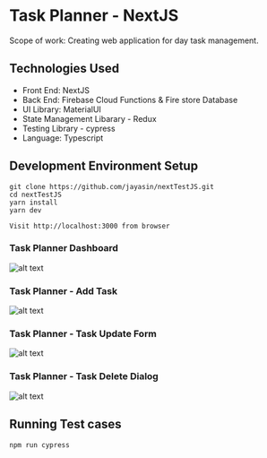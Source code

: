 # Task Planner - NextJS

Scope of work: Creating web application for day task management.

## Technologies Used
* Front End: NextJS 
* Back End: Firebase Cloud Functions & Fire store Database 
* UI Library: MaterialUI
* State Management Libarary - Redux
* Testing Library - cypress
* Language: Typescript

## Development Environment Setup
```
git clone https://github.com/jayasin/nextTestJS.git
cd nextTestJS
yarn install
yarn dev

Visit http://localhost:3000 from browser
```

### Task Planner Dashboard
![alt text](https://firebasestorage.googleapis.com/v0/b/nextjs-test-8ba85.appspot.com/o/Screenshot_1.png?alt=media&token=978607ae-56ed-4e66-ab00-069f363eae02)

### Task Planner - Add Task
![alt text](https://firebasestorage.googleapis.com/v0/b/nextjs-test-8ba85.appspot.com/o/add%20task%20form.png?alt=media&token=0f5013b6-6595-4fb9-99c5-c0118a26c316)

### Task Planner - Task Update Form
![alt text](https://firebasestorage.googleapis.com/v0/b/nextjs-test-8ba85.appspot.com/o/task%20update%20form.png?alt=media&token=c9c0357b-9318-42fd-b4b4-97d558e40e07)

### Task Planner - Task Delete Dialog
![alt text](https://firebasestorage.googleapis.com/v0/b/nextjs-test-8ba85.appspot.com/o/delete%20form.png?alt=media&token=fc319528-5205-48f8-a7da-c9170ed010ba)

## Running Test cases
```
npm run cypress
```





